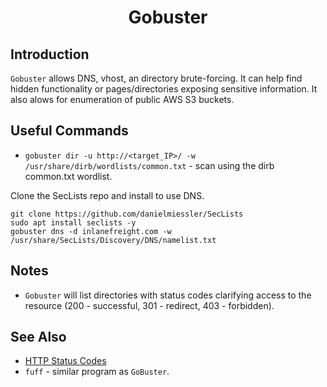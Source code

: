 # <h1 style="text-align:center">Gobuster</h1>

## Introduction
```Gobuster``` allows DNS, vhost, an directory brute-forcing. It can help find hidden functionality or pages/directories exposing sensitive information. It also alows for enumeration of public AWS S3 buckets. 

## Useful Commands

* ```gobuster dir -u http://<target_IP>/ -w /usr/share/dirb/wordlists/common.txt``` - scan using the dirb common.txt wordlist.

Clone the SecLists repo and install to use DNS. 

    git clone https://github.com/danielmiessler/SecLists
    sudo apt install seclists -y
    gobuster dns -d inlanefreight.com -w /usr/share/SecLists/Discovery/DNS/namelist.txt


## Notes

* ```Gobuster``` will list directories with status codes clarifying access to the resource (200 - successful, 301 - redirect, 403 - forbidden). 

## See Also

* [HTTP Status Codes](https://en.wikipedia.org/wiki/List_of_HTTP_status_codes)
* ```fuff``` - similar program as ```GoBuster```.
